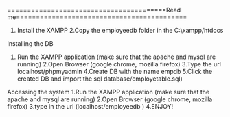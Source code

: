 ========================================Read me===========================================
1. Install the XAMPP
2.Copy the employeedb folder in the C:\\xampp/htdocs


Installing the DB
1. Run the XAMPP application (make sure that the apache and mysql are running)
2.Open Browser (google chrome, mozilla firefox)
3.Type the url localhost/phpmyadmin
4.Create DB with the name empdb
5.Click the created DB and import the sql database/employetable.sql)

Accessing the system
1.Run the XAMPP application (make sure that the apache and mysql are running)
2.Open Browser (google chrome, mozilla firefox)
3.type in the url (localhost/employeedb )
4.ENJOY!
